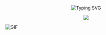 <p align="center">
  <img src="https://readme-typing-svg.demolab.com?font=Fira+Code&duration=2000&pause=1000&color=C0F7EF&width=435&lines=I+am;BisKit;Script+Kiddie" alt="Typing SVG">
</p>



<p align="center">
  <a href="https://github.com/biskit069?tab=repositories"><img src="https://img.shields.io/badge/-Explore%20my%20Repos-24292e?style=for-the-badge&logo=Github"></a>
</p>

![GIF](https://i.redd.it/qk5j4fiygs661.gif)
